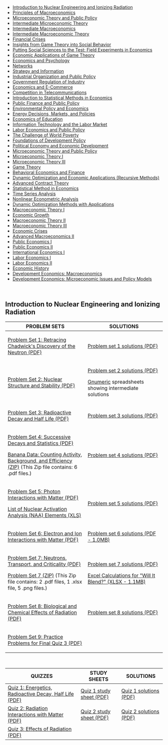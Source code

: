 <ul>
<li><a href="#course1">Introduction to Nuclear Engineering and Ionizing Radiation</a></li>
<li><a href="#course2">Principles of Macroeconomics</a></li>
<li><a href="#course3">Microeconomic Theory and Public Policy</a></li>
<li><a href="#course4">Intermediate Microeconomic Theory</a></li>
<li><a href="#course5">Intermediate Macroeconomics</a></li>
<li><a href="#course6">Intermediate Macroeconomic Theory</a></li>
<li><a href="#course7">Financial Crises</a></li>
<li><a href="#course8">Insights from Game Theory into Social Behavior</a></li>
<li><a href="#course9">Putting Social Sciences to the Test: Field Experiments in Economics</a></li>
<li><a href="#course10">Economic Applications of Game Theory</a></li>
<li><a href="#course11">Economics and Psychology</a></li>
<li><a href="#course12">Networks</a></li>
<li><a href="#course13">Strategy and Information</a></li>
<li><a href="#course14">Industrial Organization and Public Policy</a></li>
<li><a href="#course15">Government Regulation of Industry</a></li>
<li><a href="#course16">Economics and E-Commerce</a></li>
<li><a href="#course17">Competition in Telecommunications</a></li>
<li><a href="#course18">Introduction to Statistical Methods in Economics</a></li>
<li><a href="#course19">Public Finance and Public Policy</a></li>
<li><a href="#course20">Environmental Policy and Economics</a></li>
<li><a href="#course21">Energy Decisions, Markets, and Policies</a></li>
<li><a href="#course22">Economics of Education</a></li>
<li><a href="#course23">Information Technology and the Labor Market</a></li>
<li><a href="#course24">Labor Economics and Public Policy</a></li>
<li><a href="#course25">The Challenge of World Poverty</a></li>
<li><a href="#course26">Foundations of Development Policy</a></li>
<li><a href="#course27">Political Economy and Economic Development</a></li>
<li><a href="#course28">Microeconomic Theory and Public Policy</a></li> 
 <li><a href="#course29">Microeconomic Theory I</a></li> 
  <li><a href="#course30">Microeconomic Theory III</a></li>
   <li><a href="#course31">Game Theory</a></li> 
    <li><a href="#course32">Behavioral Economics and Finance</a></li> 
  <li><a href="#course33">Dynamic Optimization and Economic Applications (Recursive Methods)</a></li> 
   <li><a href="#course34">Advanced Contract Theory</a></li> 
    <li><a href="#course35">Statistical Method in Economics</a></li>
  <li><a href="#course36">Time Series Analysis</a></li> 
   <li><a href="#course37">Nonlinear Econometric Analysis</a></li> 
   <li><a href="#course38">Dynamic Optimization Methods with Applications</a></li> 
 <li><a href="#course39">Macroeconomic Theory I</a></li>
  <li><a href="#course40">Economic Growth</a></li>
   <li><a href="#course41">Macroeconomic Theory II</a></li>
    <li><a href="#course42">Macroeconomic Theory III</a></li>
 <li><a href="#course43">Economic Crises</a></li>
  <li><a href="#course44">Advanced Macroeconomics II</a></li>
   <li><a href="#course45">Public Economics I</a></li>
    <li><a href="#course46">Public Economics II</a></li>
     <li><a href="#course47">International Economics I</a></li>
    <li><a href="#course48">Labor Economics I</a></li>
  <li><a href="#course49">Labor Economics II</a></li>
   <li><a href="#course50">Economic History</a></li>
  <li><a href="#course51">Development Economics: Macroeconomics</a></li>
   <li><a href="#course52">Development Economics: Microeconomic Issues and Policy Models</a></li>
</ul>
<p>&nbsp;</p>
<h2 id="course1">Introduction to Nuclear Engineering and Ionizing Radiation</h2>

<table class="tablewidth100" summary="See table caption for summary.">
<thead>
<tr>
<th scope="col">PROBLEM SETS</th>
<th scope="col">SOLUTIONS</th>
</tr>
</thead>
<tbody>
<tr class="row">
<td>
<p><a href="MIT22_01F16_ProblemSet1.pdf">Problem Set 1: Retracing Chadwick's Discovery of the Neutron (PDF)</a></p>
</td>
<td>
<p><a href="MIT22_01F16_ProblemSet1Sol.pdf">Problem set 1 solutions (PDF)</a></p>
</td>
</tr>
<tr class="alt-row">
<td>
<p><a href="MIT22_01F16_ProblemSet2.pdf">Problem Set 2: Nuclear Structure and Stability (PDF)</a></p>
</td>
<td>
<p><a href="MIT22_01F16_ProblemSet2Sol.pdf">Problem set 2 solutions (PDF)</a></p>
<p><a href="http://www.gnumeric.org/">Gnumeric</a>&nbsp;spreadsheets showing intermediate solutions</p>
</td>
</tr>
<tr class="row">
<td>
<p><a href="MIT22_01F16_ProblemSet3.pdf">Problem Set 3: Radioactive Decay and Half Life (PDF)</a></p>
</td>
<td>
<p><a href="MIT22_01F16_ProblemSet3Sol.pdf">Problem set 3 solutions (PDF)</a></p>
</td>
</tr>
<tr class="alt-row">
<td>
<p><a href="MIT22_01F16_ProblemSet4.pdf">Problem Set 4: Successive Decays and Statistics (PDF)</a></p>
<p><a href="ps4_banana_data.zip">Banana Data: Counting Activity, Background, and Efficiency (ZIP)</a>&nbsp;(This Zip file contains: 6 .pdf files.)</p>
</td>
<td>
<p><a href="MIT22_01F16_ProblemSet4Sol.pdf">Problem set 4 solutions (PDF)</a></p>
</td>
</tr>
<tr class="row">
<td>
<p><a href="MIT22_01F16_ProblemSet5.pdf">Problem Set 5: Photon Interactions with Matter (PDF)</a></p>
<p><a href="ps5_NAA.xls">List of Nuclear Activation Analysis (NAA) Elements (XLS)</a></p>
</td>
<td>
<p><a href="MIT22_01F16_ProblemSet5Sol.pdf">Problem set 5 solutions (PDF)</a></p>
</td>
</tr>
<tr class="alt-row">
<td>
<p><a href="MIT22_01F16_ProblemSet6.pdf">Problem Set 6: Electron and Ion Interactions with Matter (PDF)</a></p>
</td>
<td>
<p><a href="MIT22_01F16_ProblemSet6Sol.pdf">Problem set 6 solutions (PDF - 1.0MB)</a></p>
</td>
</tr>
<tr class="row">
<td>
<p><a href="MIT22_01F16_ProblemSet7.pdf">Problem Set 7: Neutrons, Transport, and Criticality (PDF)</a></p>
<p><a href="ps7_files.zip">Problem Set 7 (ZIP)</a>&nbsp;(This Zip file contains: 2 .pdf files, 1 .xlsx file, 5 .png files.)</p>
</td>
<td>
<p><a href="MIT22_01F16_ProblemSet7Sol.pdf">Problem set 7 solutions (PDF)</a></p>
<p><a href="ps7_sol_WillItBlend-Calcs.xlsx">Excel Calculations for "Will It Blend?"&nbsp;<span class="nobr">(XLSX - 1.1MB)</span></a></p>
</td>
</tr>
<tr class="alt-row">
<td>
<p><a href="MIT22_01F16_ProblemSet8.pdf">Problem Set 8: Biological and Chemical Effects of Radiation (PDF)</a></p>
</td>
<td>
<p><a href="MIT22_01F16_ProblemSet8Sol.pdf">Problem set 8 solutions (PDF)</a></p>
</td>
</tr>
<tr class="row">
<td>
<p><a href="MIT22_01F16_ProblemSet9.pdf">Problem Set 9: Practice Problems for Final Quiz 3 (PDF)</a></p>
</td>
<td>
<p>&nbsp;</p>
</td>
</tr>
</tbody>
</table>
</br>
<table class="tablewidth100" summary="See table caption for summary.">
<thead>
<tr>
<th scope="col">QUIZZES</th>
<th scope="col">STUDY SHEETS</th>
<th scope="col">SOLUTIONS</th>
</tr>
</thead>
<tbody>
<tr class="row">
<td><a href="MIT22_01F16_Quiz1.pdf">Quiz 1: Energetics, Radioactive Decay, Half Life (PDF)</a></td>
<td><a href="MIT22_01F16_Quiz1_Study.pdf">Quiz 1 study sheet (PDF)</a></td>
<td><a href="MIT22_01F16_Quiz1Sol.pdf">Quiz 1 solutions (PDF)</a></td>
</tr>
<tr class="alt-row">
<td><a href="MIT22_01F16_Quiz2.pdf">Quiz 2: Radiation Interactions with Matter (PDF)</a></td>
<td><a href="MIT22_01F16_Quiz2_Study.pdf">Quiz 2 study sheet (PDF)</a></td>
<td><a href="MIT22_01F16_Quiz2Sol.pdf">Quiz 2 solutions (PDF)</a></td>
</tr>
<tr class="row">
<td><a href="MIT22_01F16_Quiz3.pdf">Quiz 3: Effects of Radiation (PDF)</a></td>
<td>&nbsp;</td>
<td>&nbsp;</td>
</tr>
</tbody>
</table>
</br>

